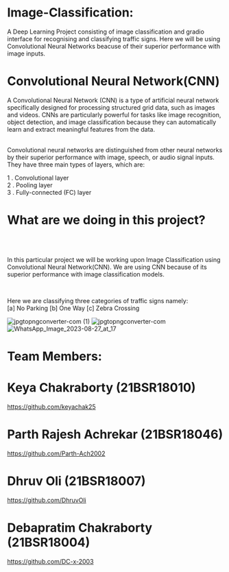 # Image-Classification:
A Deep Learning Project consisting of image classification and gradio interface for recognising and classifying traffic signs.
Here we will be using Convolutional Neural Networks beacuse of their superior performance with image inputs.
# Convolutional Neural Network(CNN)
A Convolutional Neural Network (CNN) is a type of artificial neural network specifically designed for processing structured grid data, such as images and videos. CNNs are particularly powerful for tasks like image recognition, object detection, and image classification because they can automatically learn and extract meaningful features from the data.

<br>
Convolutional neural networks are distinguished from other neural networks by their superior performance with image, speech, or audio signal inputs. They have three main types of layers, which are:
<br>


1 . Convolutional layer
<br>
2 . Pooling layer
<br>
3 . Fully-connected (FC) layer
<br>

# What are we doing in this project?

<br>
<br>

In this particular project we will be working upon Image Classification using Convolutional Neural Network(CNN). We are using CNN because of its superior performance with image classification models.

<br>

Here we are classifying three categories of traffic signs namely:
<br>
[a] No Parking
[b] One Way
[c] Zebra Crossing
<br>

![jpgtopngconverter-com (1)](https://github.com/Parth-Ach2002/Image-Classification/assets/141126437/7ffa33af-f59e-43ef-9154-38fceac209d8) 
![jpgtopngconverter-com](https://github.com/Parth-Ach2002/Image-Classification/assets/141126437/ae32cb74-ec1d-4a3e-9636-0a8b47c414e0) 
![WhatsApp_Image_2023-08-27_at_17](https://github.com/Parth-Ach2002/Image-Classification/assets/141126437/aa215b4b-3007-4291-98d2-3eb8e7cec113)










# Team Members: 
# Keya Chakraborty (21BSR18010) 
https://github.com/keyachak25
# Parth Rajesh Achrekar (21BSR18046) 
https://github.com/Parth-Ach2002
# Dhruv Oli (21BSR18007)           
https://github.com/DhruvOli
# Debapratim Chakraborty (21BSR18004) 
https://github.com/DC-x-2003


